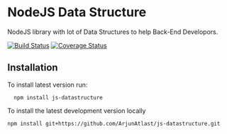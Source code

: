 # NodeJS Data Structure

NodeJS library with lot of Data Structures to help Back-End Developors.

[![Build Status](https://travis-ci.org/ArjunAtlast/js-datastructure.svg?branch=master)](https://travis-ci.org/ArjunAtlast/js-datastructure)
[![Coverage Status](https://coveralls.io/repos/github/ArjunAtlast/js-datastructure/badge.svg?branch=master)](https://coveralls.io/github/ArjunAtlast/js-datastructure?branch=master)

## Installation

To install latest version run:

```
  npm install js-datastructure
```

To install the latest development version locally

```
npm install git+https://github.com/ArjunAtlast/js-datastructure.git
```
